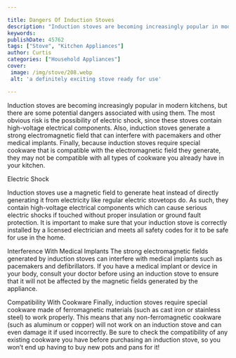 ```yaml
---

title: Dangers Of Induction Stoves
description: "Induction stoves are becoming increasingly popular in modern kitchens, but there are some potential dangers associated with using ...you wont regret reading on"
keywords: 
publishDate: 45762
tags: ["Stove", "Kitchen Appliances"]
author: Curtis
categories: ["Household Appliances"]
cover: 
 image: /img/stove/208.webp
 alt: 'a definitely exciting stove ready for use'

---
```


Induction stoves are becoming increasingly popular in modern kitchens, but there are some potential dangers associated with using them. The most obvious risk is the possibility of electric shock, since these stoves contain high-voltage electrical components. Also, induction stoves generate a strong electromagnetic field that can interfere with pacemakers and other medical implants. Finally, because induction stoves require special cookware that is compatible with the electromagnetic field they generate, they may not be compatible with all types of cookware you already have in your kitchen.

Electric Shock

Induction stoves use a magnetic field to generate heat instead of directly generating it from electricity like regular electric stovetops do. As such, they contain high-voltage electrical components which can cause serious electric shocks if touched without proper insulation or ground fault protection. It is important to make sure that your induction stove is correctly installed by a licensed electrician and meets all safety codes for it to be safe for use in the home. 

Interference With Medical Implants 
The strong electromagnetic fields generated by induction stoves can interfere with medical implants such as pacemakers and defibrillators. If you have a medical implant or device in your body, consult your doctor before using an induction stove to ensure that it will not be affected by the magnetic fields generated by the appliance. 

Compatibility With Cookware 
Finally, induction stoves require special cookware made of ferromagnetic materials (such as cast iron or stainless steel) to work properly. This means that any non-ferromagnetic cookware (such as aluminum or copper) will not work on an induction stove and can even damage it if used incorrectly. Be sure to check the compatibility of any existing cookware you have before purchasing an induction stove, so you won’t end up having to buy new pots and pans for it!
